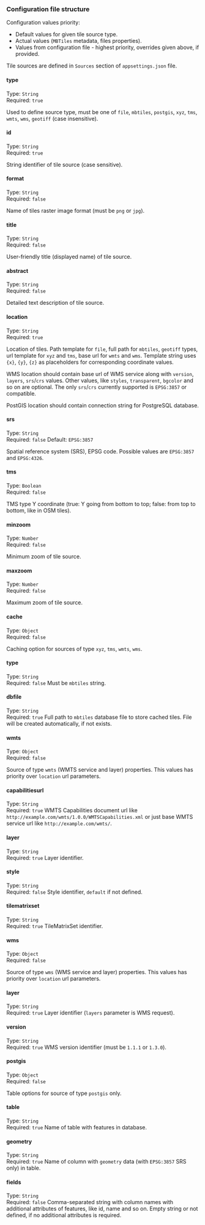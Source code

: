 ### Configuration file structure

Configuration values priority:
* Default values for given tile source type.
* Actual values (`MBTiles` metadata, files properties).
* Values from configuration file - highest priority, overrides given above, if provided.

Tile sources are defined in `Sources` section of `appsettings.json` file.

#### type
Type: `String`<br>
Required: `true`

Used to define source type, must be one of `file`, `mbtiles`, `postgis`, `xyz`, `tms`, `wmts`, `wms`, `geotiff` (case insensitive).

#### id
Type: `String`<br>
Required: `true`

String identifier of tile source (case sensitive).

#### format
Type: `String`<br>
Required: `false`

Name of tiles raster image format (must be `png` or `jpg`).

#### title
Type: `String`<br>
Required: `false`

User-friendly title (displayed name) of tile source.

#### abstract
Type: `String`<br>
Required: `false`

Detailed text description of tile source.

#### location
Type: `String`<br>
Required: `true`

Location of tiles. 
Path template for `file`, full path for `mbtiles`, `geotiff` types, url template for `xyz` and `tms`, base url for `wmts` and `wms`.
Template string uses `{x}`, `{y}`, `{z}` as placeholders for corresponding coordinate values.

WMS location should contain base url of WMS service along with `version`, `layers`, `srs`/`crs` values. 
Other values, like `styles`, `transparent`, `bgcolor` and so on are optional. The only `srs`/`crs` currently supported is `EPSG:3857` or compatible.

PostGIS location should contain connection string for PostgreSQL database.

#### srs
Type: `String`<br>
Required: `false`
Default: `EPSG:3857`

Spatial reference system (SRS), EPSG code. Possible values are `EPSG:3857` and `EPSG:4326`.

#### tms
Type: `Boolean`<br>
Required: `false`

TMS type Y coordinate (true: Y going from bottom to top; false: from top to bottom, like in OSM tiles).

#### minzoom
Type: `Number`<br>
Required: `false`

Minimum zoom of tile source.

#### maxzoom
Type: `Number`<br>
Required: `false`

Maximum zoom of tile source.

#### cache
Type: `Object`<br>
Required: `false`

Caching option for sources of type `xyz`, `tms`, `wmts`, `wms`.

#### type
Type: `String`<br>
Required: `false`
Must be `mbtiles` string.

#### dbfile
Type: `String`<br>
Required: `true`
Full path to `mbtiles` database file to store cached tiles. File will be created automatically, if not exists.


#### wmts
Type: `Object`<br>
Required: `false`

Source of type `wmts` (WMTS service and layer) properties. This values has priority over `location` url parameters.

#### capabilitiesurl
Type: `String`<br>
Required: `true`
WMTS Capabilities document url like `http://example.com/wmts/1.0.0/WMTSCapabilities.xml` or just base WMTS service url like `http://example.com/wmts/`.

#### layer
Type: `String`<br>
Required: `true`
Layer identifier.

#### style
Type: `String`<br>
Required: `false`
Style identifier, `default` if not defined.

#### tilematrixset
Type: `String`<br>
Required: `true`
TileMatrixSet identifier.


#### wms
Type: `Object`<br>
Required: `false`

Source of type `wms` (WMS service and layer) properties. This values has priority over `location` url parameters.

#### layer
Type: `String`<br>
Required: `true`
Layer identifier (`layers` parameter is WMS request).

#### version
Type: `String`<br>
Required: `true`
WMS version identifier (must be `1.1.1` or `1.3.0`).


#### postgis
Type: `Object`<br>
Required: `false`

Table options for source of type `postgis` only.

#### table
Type: `String`<br>
Required: `true`
Name of table with features in database.

#### geometry
Type: `String`<br>
Required: `true`
Name of column with `geometry` data (with `EPSG:3857` SRS only) in table.

#### fields
Type: `String`<br>
Required: `false`
Comma-separated string with column names with additional attributes of features, like id, name and so on.
Empty string or not defined, if no additional attributes is required.